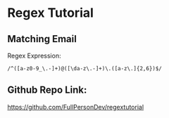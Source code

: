 # Regex Tutorial

## Matching Email
Regex Expression:

`/^([a-z0-9_\.-]+)@([\da-z\.-]+)\.([a-z\.]{2,6})$/`

## Github Repo Link: 
https://github.com/FullPersonDev/regextutorial
